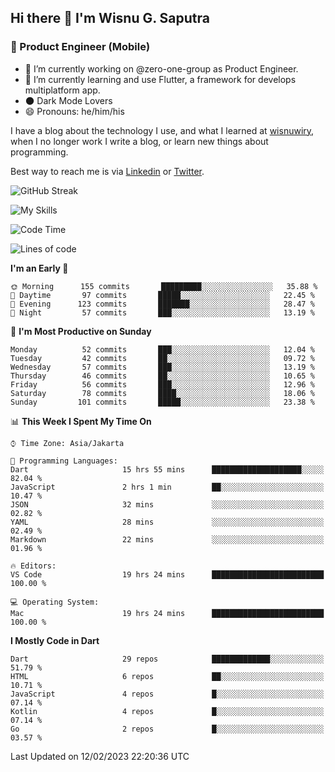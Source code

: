 ## Hi there 👋 I'm Wisnu G. Saputra

### :mobile_phone_off: Product Engineer (Mobile)

- 🔭 I’m currently working on @zero-one-group as Product Engineer.
- 🌱 I’m currently learning and use Flutter, a framework for develops multiplatform app.
- 🌑 Dark Mode Lovers
- 😄 Pronouns: he/him/his

I have a blog about the technology I use, and what I learned at [wisnuwiry](https://wisnuwiry.space/), when I no longer work I write a blog, or learn new things about programming.

Best way to reach me is via [Linkedin](https://www.linkedin.com/in/wisnu-saputra/) or [Twitter](https://twitter.com/wisnuwiry).

![GitHub Streak](https://streak-stats.demolab.com?user=wisnuwiry&theme=dark&hide_border=true)

![My Skills](https://skillicons.dev/icons?i=dart,flutter,kotlin,swift,js,css,neovim,git,linux&perline=5)

<!--START_SECTION:waka-->
![Code Time](http://img.shields.io/badge/Code%20Time-200%20hrs%2024%20mins-blue)

![Lines of code](https://img.shields.io/badge/From%20Hello%20World%20I%27ve%20Written-559%20Thousand%20lines%20of%20code-blue)

**I'm an Early 🐤** 

```text
🌞 Morning      155 commits       █████████░░░░░░░░░░░░░░░░   35.88 % 
🌆 Daytime       97 commits       █████░░░░░░░░░░░░░░░░░░░░   22.45 % 
🌃 Evening      123 commits       ███████░░░░░░░░░░░░░░░░░░   28.47 % 
🌙 Night         57 commits       ███░░░░░░░░░░░░░░░░░░░░░░   13.19 % 

```
📅 **I'm Most Productive on Sunday** 

```text
Monday          52 commits       ███░░░░░░░░░░░░░░░░░░░░░░   12.04 % 
Tuesday         42 commits       ██░░░░░░░░░░░░░░░░░░░░░░░   09.72 % 
Wednesday       57 commits       ███░░░░░░░░░░░░░░░░░░░░░░   13.19 % 
Thursday        46 commits       ██░░░░░░░░░░░░░░░░░░░░░░░   10.65 % 
Friday          56 commits       ███░░░░░░░░░░░░░░░░░░░░░░   12.96 % 
Saturday        78 commits       ████░░░░░░░░░░░░░░░░░░░░░   18.06 % 
Sunday         101 commits       █████░░░░░░░░░░░░░░░░░░░░   23.38 % 

```


📊 **This Week I Spent My Time On** 

```text
⌚︎ Time Zone: Asia/Jakarta

💬 Programming Languages: 
Dart                     15 hrs 55 mins      ████████████████████░░░░░   82.04 % 
JavaScript               2 hrs 1 min         ██░░░░░░░░░░░░░░░░░░░░░░░   10.47 % 
JSON                     32 mins             ░░░░░░░░░░░░░░░░░░░░░░░░░   02.82 % 
YAML                     28 mins             ░░░░░░░░░░░░░░░░░░░░░░░░░   02.49 % 
Markdown                 22 mins             ░░░░░░░░░░░░░░░░░░░░░░░░░   01.96 % 

🔥 Editors: 
VS Code                  19 hrs 24 mins      █████████████████████████   100.00 % 

💻 Operating System: 
Mac                      19 hrs 24 mins      █████████████████████████   100.00 % 

```

**I Mostly Code in Dart** 

```text
Dart                     29 repos            █████████████░░░░░░░░░░░░   51.79 % 
HTML                     6 repos             ██░░░░░░░░░░░░░░░░░░░░░░░   10.71 % 
JavaScript               4 repos             █░░░░░░░░░░░░░░░░░░░░░░░░   07.14 % 
Kotlin                   4 repos             █░░░░░░░░░░░░░░░░░░░░░░░░   07.14 % 
Go                       2 repos             █░░░░░░░░░░░░░░░░░░░░░░░░   03.57 % 

```



 Last Updated on 12/02/2023 22:20:36 UTC
<!--END_SECTION:waka-->
